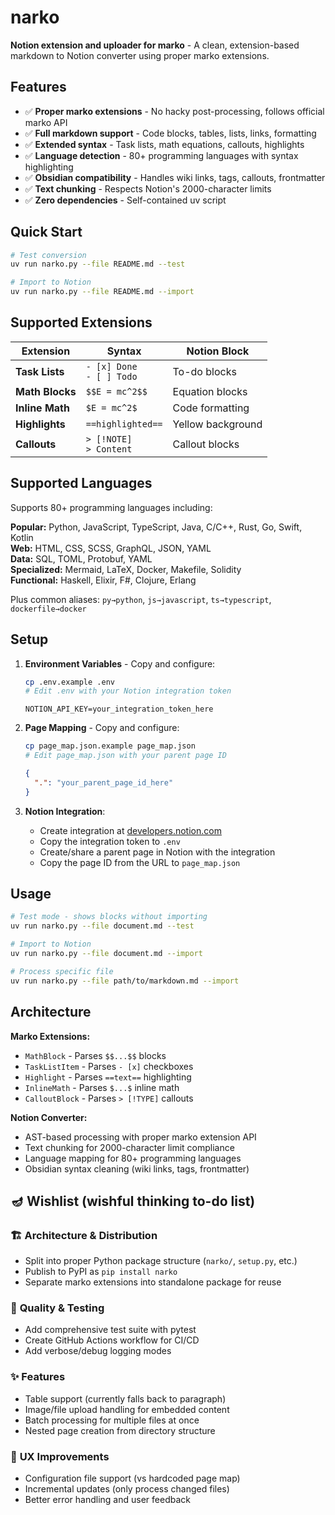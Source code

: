 # narko

**Notion extension and uploader for marko** - A clean, extension-based markdown to Notion converter using proper marko extensions.

## Features

- ✅ **Proper marko extensions** - No hacky post-processing, follows official marko API
- ✅ **Full markdown support** - Code blocks, tables, lists, links, formatting
- ✅ **Extended syntax** - Task lists, math equations, callouts, highlights
- ✅ **Language detection** - 80+ programming languages with syntax highlighting
- ✅ **Obsidian compatibility** - Handles wiki links, tags, callouts, frontmatter
- ✅ **Text chunking** - Respects Notion's 2000-character limits
- ✅ **Zero dependencies** - Self-contained uv script

## Quick Start

```bash
# Test conversion
uv run narko.py --file README.md --test

# Import to Notion
uv run narko.py --file README.md --import
```

## Supported Extensions

| Extension | Syntax | Notion Block |
|-----------|--------|--------------|
| **Task Lists** | `- [x] Done`<br>`- [ ] Todo` | To-do blocks |
| **Math Blocks** | `$$E = mc^2$$` | Equation blocks |
| **Inline Math** | `$E = mc^2$` | Code formatting |
| **Highlights** | `==highlighted==` | Yellow background |
| **Callouts** | `> [!NOTE]`<br>`> Content` | Callout blocks |

## Supported Languages

Supports 80+ programming languages including:

**Popular:** Python, JavaScript, TypeScript, Java, C/C++, Rust, Go, Swift, Kotlin  
**Web:** HTML, CSS, SCSS, GraphQL, JSON, YAML  
**Data:** SQL, TOML, Protobuf, YAML  
**Specialized:** Mermaid, LaTeX, Docker, Makefile, Solidity  
**Functional:** Haskell, Elixir, F#, Clojure, Erlang

Plus common aliases: `py→python`, `js→javascript`, `ts→typescript`, `dockerfile→docker`

## Setup

1. **Environment Variables** - Copy and configure:
   ```bash
   cp .env.example .env
   # Edit .env with your Notion integration token
   ```
   ```
   NOTION_API_KEY=your_integration_token_here
   ```

2. **Page Mapping** - Copy and configure:
   ```bash
   cp page_map.json.example page_map.json
   # Edit page_map.json with your parent page ID
   ```
   ```json
   {
     ".": "your_parent_page_id_here"
   }
   ```

3. **Notion Integration**:
   - Create integration at [developers.notion.com](https://developers.notion.com)
   - Copy the integration token to `.env`
   - Create/share a parent page in Notion with the integration
   - Copy the page ID from the URL to `page_map.json`

## Usage

```bash
# Test mode - shows blocks without importing
uv run narko.py --file document.md --test

# Import to Notion
uv run narko.py --file document.md --import

# Process specific file
uv run narko.py --file path/to/markdown.md --import
```

## Architecture

**Marko Extensions:**
- `MathBlock` - Parses `$$...$$` blocks
- `TaskListItem` - Parses `- [x]` checkboxes  
- `Highlight` - Parses `==text==` highlighting
- `InlineMath` - Parses `$...$` inline math
- `CalloutBlock` - Parses `> [!TYPE]` callouts

**Notion Converter:**
- AST-based processing with proper marko extension API
- Text chunking for 2000-character limit compliance
- Language mapping for 80+ programming languages
- Obsidian syntax cleaning (wiki links, tags, frontmatter)

## 🪔 Wishlist (wishful thinking to-do list)

### 🏗️ **Architecture & Distribution**
- Split into proper Python package structure (`narko/`, `setup.py`, etc.)
- Publish to PyPI as `pip install narko`
- Separate marko extensions into standalone package for reuse

### 🧪 **Quality & Testing**
- Add comprehensive test suite with pytest
- Create GitHub Actions workflow for CI/CD
- Add verbose/debug logging modes

### ✨ **Features**
- Table support (currently falls back to paragraph)
- Image/file upload handling for embedded content
- Batch processing for multiple files at once
- Nested page creation from directory structure

### 🔧 **UX Improvements**
- Configuration file support (vs hardcoded page map)
- Incremental updates (only process changed files)
- Better error handling and user feedback